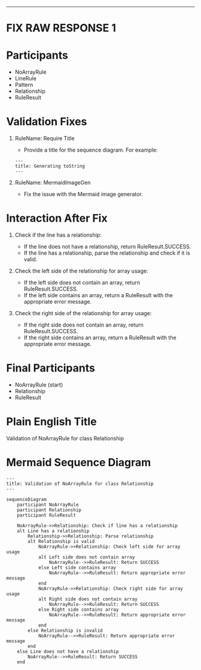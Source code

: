 ----
# FIX RAW RESPONSE 1
# Participants

* NoArrayRule
* LineRule
* Pattern
* Relationship
* RuleResult

# Validation Fixes

1. RuleName: Require Title
   - Provide a title for the sequence diagram. For example:
   ```
   ---
   title: Generating toString
   ---
   ```

2. RuleName: MermaidImageGen
   - Fix the issue with the Mermaid image generator.

# Interaction After Fix

1. Check if the line has a relationship:
   - If the line does not have a relationship, return RuleResult.SUCCESS.
   - If the line has a relationship, parse the relationship and check if it is valid.

2. Check the left side of the relationship for array usage:
   - If the left side does not contain an array, return RuleResult.SUCCESS.
   - If the left side contains an array, return a RuleResult with the appropriate error message.

3. Check the right side of the relationship for array usage:
   - If the right side does not contain an array, return RuleResult.SUCCESS.
   - If the right side contains an array, return a RuleResult with the appropriate error message.

# Final Participants

* NoArrayRule (start)
* Relationship
* RuleResult

# Plain English Title

Validation of NoArrayRule for class Relationship

# Mermaid Sequence Diagram

```mermaid
---
title: Validation of NoArrayRule for class Relationship
---

sequenceDiagram
    participant NoArrayRule
    participant Relationship
    participant RuleResult

    NoArrayRule->>Relationship: Check if line has a relationship
    alt Line has a relationship
        Relationship->>Relationship: Parse relationship
        alt Relationship is valid
            NoArrayRule->>Relationship: Check left side for array usage
            alt Left side does not contain array
                NoArrayRule-->>RuleResult: Return SUCCESS
            else Left side contains array
                NoArrayRule-->>RuleResult: Return appropriate error message
            end
            NoArrayRule->>Relationship: Check right side for array usage
            alt Right side does not contain array
                NoArrayRule-->>RuleResult: Return SUCCESS
            else Right side contains array
                NoArrayRule-->>RuleResult: Return appropriate error message
            end
        else Relationship is invalid
            NoArrayRule-->>RuleResult: Return appropriate error message
        end
    else Line does not have a relationship
        NoArrayRule-->>RuleResult: Return SUCCESS
    end
```
